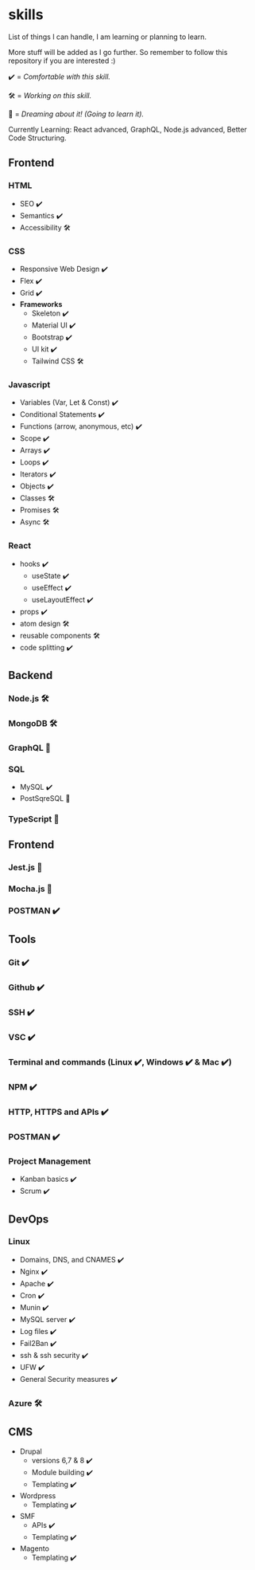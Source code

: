 # skills
List of things I can handle, I am learning or planning to learn. 
 
More stuff will be added as I go further. So remember to follow this repository if you are interested :) 
 
 ✔️ = _Comfortable with this skill._ 
 
 🛠️ = _Working on this skill._ 
 
 💭 = _Dreaming about it! (Going to learn it)._ 
 
 
Currently Learning: React advanced, GraphQL, Node.js advanced, Better Code Structuring. 
 
## Frontend
### HTML
- SEO ✔️
- Semantics ✔️
- Accessibility 🛠️
 
### CSS
- Responsive Web Design ✔️
- Flex ✔️
- Grid ✔️
- **Frameworks**
    - Skeleton ✔️ 
    - Material UI ✔️
    - Bootstrap ✔️
    - UI kit ✔️
    - Tailwind CSS 🛠️ 
 
### Javascript
- Variables (Var, Let & Const) ✔️
- Conditional Statements ✔️
- Functions (arrow, anonymous, etc) ✔️
- Scope ✔️
- Arrays ✔️
- Loops ✔️
- Iterators ✔️
- Objects ✔️
- Classes 🛠️
- Promises 🛠️
- Async 🛠️

### React
- hooks ✔️
    - useState ✔️
    - useEffect ✔️
    - useLayoutEffect ✔️
- props ✔️
- atom design 🛠️
- reusable components 🛠️
- code splitting ✔️ 
 
## Backend
### Node.js 🛠️
### MongoDB 🛠️
### GraphQL 💭
### SQL 
- MySQL ✔️ 
- PostSqreSQL 💭
### TypeScript 💭 
 
## Frontend
### Jest.js 💭
### Mocha.js 💭
### POSTMAN ✔️ 

## Tools
### Git ✔️ 
### Github ✔️
### SSH ✔️
### VSC ✔️
### Terminal and commands (Linux ✔️, Windows ✔️ & Mac ✔️)
### NPM ✔️
### HTTP, HTTPS and APIs ✔️ 
### POSTMAN ✔️ 
### Project Management
- Kanban basics ✔️ 
- Scrum ✔️ 
 

## DevOps
### Linux
- Domains, DNS, and CNAMES ✔️
- Nginx ✔️ 
- Apache ✔️
- Cron ✔️
- Munin ✔️
- MySQL server ✔️
- Log files ✔️
- Fail2Ban ✔️
- ssh & ssh security ✔️
- UFW ✔️
- General Security measures ✔️ 
 
### Azure 🛠️ 
 
## CMS
- Drupal
    - versions 6,7 & 8 ✔️ 
    - Module building ✔️ 
    - Templating ✔️ 
- Wordpress
    - Templating ✔️ 
- SMF
    - APIs ✔️
    - Templating ✔️
- Magento 
    - Templating ✔️ 
